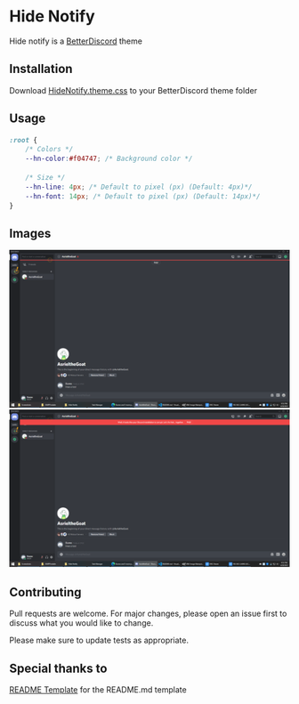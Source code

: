 # Hide Notify

Hide notify is a [BetterDiscord](https://betterdiscord.net/) theme

## Installation

Download [HideNotify.theme.css](https://github.com/AsrieltheGoat/hidenotify/blob/main/HideNotify.theme.css) to your BetterDiscord theme folder

## Usage

```CSS
:root {
    /* Colors */
    --hn-color:#f04747; /* Background color */

    /* Size */
    --hn-line: 4px; /* Default to pixel (px) (Default: 4px)*/
    --hn-font: 14px; /* Default to pixel (px) (Default: 14px)*/
}
```

## Images
<img src="/img/img1.png" alt="Normal">
<img src="/img/img2.png" alt="Hovering">

## Contributing
Pull requests are welcome. For major changes, please open an issue first to discuss what you would like to change.

Please make sure to update tests as appropriate.

## Special thanks to 
[README Template](https://www.makeareadme.com/) for the README.md template
